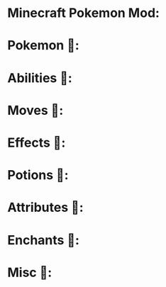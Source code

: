 # Minecraft Pokemon Mod:

# Pokemon 💭:

# Abilities 💭:

# Moves 💭:

# Effects 💭:

# Potions 💭:

# Attributes 💭:

# Enchants 💭:

# Misc 💭:
